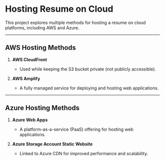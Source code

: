 # Hosting Resume on Cloud

This project explores multiple methods for hosting a resume on cloud platforms, including AWS and Azure.

---

## AWS Hosting Methods

1. **AWS CloudFront**  
   - Used while keeping the S3 bucket private (not publicly accessible).

2. **AWS Amplify**  
   - A fully managed service for deploying and hosting web applications.

---

## Azure Hosting Methods

1. **Azure Web Apps**  
   - A platform-as-a-service (PaaS) offering for hosting web applications.

2. **Azure Storage Account Static Website**  
   - Linked to Azure CDN for improved performance and scalability.

